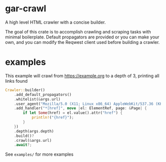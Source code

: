 # gar-crawl
A high level HTML crawler with a concise builder.  

The goal of this crate is to accomplish crawling and scraping tasks with minimal boilerplate.
Default propagators are provided or you can make your own, and you can modify the Reqwest client used
before building a crawler.

# examples
This example will crawl from https://example.org to a depth of 3, printing all links found  
```rust
Crawler::builder()
    .add_default_propagators()
    .whitelist(&args.url)
    .user_agent("Mozilla/5.0 (X11; Linux x86_64) AppleWebKit/537.36 (KHTML, like Gecko) Chrome/104.0.5112.79 Safari/537.36".into())
    .add_handler("*[href]", move |el: ElementRef, page: &Page| {
        if let Some(href) = el.value().attr("href") {
            println!("{href}");
        }
    })
    .depth(args.depth)
    .build()?
    .crawl(&args.url)
    .await?;
```  

See `examples/` for more examples
